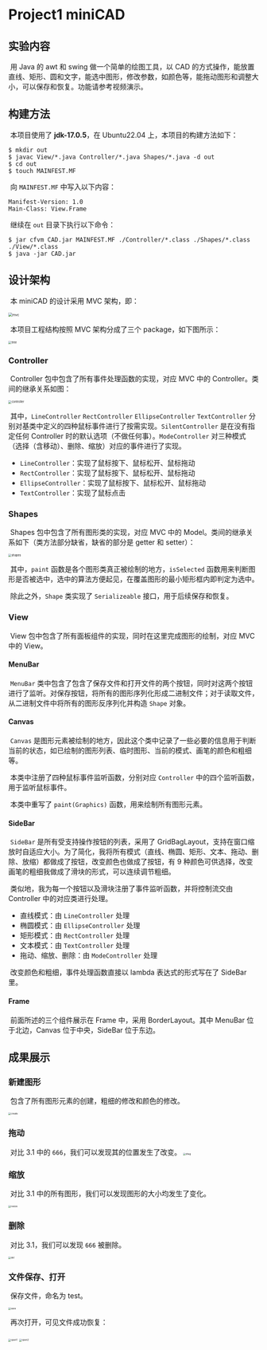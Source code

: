 # Project1 miniCAD

## 实验内容

​	用 Java 的 awt 和 swing 做一个简单的绘图工具，以 CAD 的方式操作，能放置直线、矩形、圆和文字，能选中图形，修改参数，如颜色等，能拖动图形和调整大小，可以保存和恢复。功能请参考视频演示。

## 构建方法

​	本项目使用了 **jdk-17.0.5**，在 Ubuntu22.04 上，本项目的构建方法如下：

```shell
$ mkdir out
$ javac View/*.java Controller/*.java Shapes/*.java -d out
$ cd out
$ touch MAINFEST.MF
```

​	向 `MAINFEST.MF` 中写入以下内容：

```
Manifest-Version: 1.0
Main-Class: View.Frame
```

​	继续在 `out` 目录下执行以下命令：

```shell
$ jar cfvm CAD.jar MAINFEST.MF ./Controller/*.class ./Shapes/*.class ./View/*.class
$ java -jar CAD.jar
```

## 设计架构

​	本 miniCAD 的设计采用 MVC 架构，即：

<img src="C:\Users\36816\OneDrive - zju.edu.cn\ZJU\2022-2023-Fall-Winter\2022-2023 Java应用技术\P1\mvc.png" alt="mvc" style="zoom:50%;" />

​	本项目工程结构按照 MVC 架构分成了三个 package，如下图所示：

<img src="C:\Users\36816\OneDrive - zju.edu.cn\ZJU\2022-2023-Fall-Winter\2022-2023 Java应用技术\P1\tree.png" alt="tree" style="zoom: 40%;" />

### Controller

​	Controller 包中包含了所有事件处理函数的实现，对应 MVC 中的 Controller。类间的继承关系如图：

<img src="C:\Users\36816\OneDrive - zju.edu.cn\ZJU\2022-2023-Fall-Winter\2022-2023 Java应用技术\P1\controller.png" alt="controller" style="zoom:40%;" />

​	其中，`LineController` `RectController` `EllipseController` `TextController` 分别对基类中定义的四种鼠标事件进行了按需实现。`SilentController` 是在没有指定任何 Controller 时的默认选项（不做任何事）。`ModeController` 对三种模式（选择（含移动）、删除、缩放）对应的事件进行了实现。

- `LineController`：实现了鼠标按下、鼠标松开、鼠标拖动
- `RectController`：实现了鼠标按下、鼠标松开、鼠标拖动
- `EllipseController`：实现了鼠标按下、鼠标松开、鼠标拖动
- `TextController`：实现了鼠标点击

### Shapes

​	Shapes 包中包含了所有图形类的实现，对应 MVC 中的 Model。类间的继承关系如下（类方法部分缺省，缺省的部分是 getter 和 setter）：

<img src="C:\Users\36816\OneDrive - zju.edu.cn\ZJU\2022-2023-Fall-Winter\2022-2023 Java应用技术\P1\shapes.png" alt="shapes" style="zoom:40%;" />

​	其中，`paint` 函数是各个图形类真正被绘制的地方，`isSelected` 函数用来判断图形是否被选中，选中的算法方便起见，在覆盖图形的最小矩形框内即判定为选中。

​	除此之外，`Shape` 类实现了 `Serializeable` 接口，用于后续保存和恢复。

### View

​	View 包中包含了所有面板组件的实现，同时在这里完成图形的绘制，对应 MVC 中的 View。

#### MenuBar

​	`MenuBar` 类中包含了包含了保存文件和打开文件的两个按钮，同时对这两个按钮进行了监听。对保存按钮，将所有的图形序列化形成二进制文件；对于读取文件，从二进制文件中将所有的图形反序列化并构造 `Shape` 对象。

#### Canvas

​	`Canvas` 是图形元素被绘制的地方，因此这个类中记录了一些必要的信息用于判断当前的状态，如已绘制的图形列表、临时图形、当前的模式、画笔的颜色和粗细等。

​	本类中注册了四种鼠标事件监听函数，分别对应 `Controller` 中的四个监听函数，用于监听鼠标事件。

​	本类中重写了 `paint(Graphics)` 函数，用来绘制所有图形元素。

#### SideBar

​	`SideBar` 是所有受支持操作按钮的列表，采用了 GridBagLayout，支持在窗口缩放时自适应大小。为了简化，我将所有模式（直线、椭圆、矩形、文本、拖动、删除、放缩）都做成了按钮，改变颜色也做成了按钮，有 9 种颜色可供选择，改变画笔的粗细我做成了滑块的形式，可以连续调节粗细。

​	类似地，我为每一个按钮以及滑块注册了事件监听函数，并将控制流交由 Controller 中的对应类进行处理。

- 直线模式：由 `LineController` 处理
- 椭圆模式：由 `EllipseController` 处理
- 矩形模式：由 `RectController` 处理
- 文本模式：由 `TextController` 处理
- 拖动、缩放、删除：由 `ModeController` 处理

​	改变颜色和粗细，事件处理函数直接以 lambda 表达式的形式写在了 SideBar 里。

#### Frame

​	前面所述的三个组件展示在 Frame 中，采用 BorderLayout。其中 MenuBar 位于北边，Canvas 位于中央，SideBar 位于东边。

## 成果展示

### 新建图形

​	包含了所有图形元素的创建，粗细的修改和颜色的修改。

<img src="C:\Users\36816\OneDrive - zju.edu.cn\ZJU\2022-2023-Fall-Winter\2022-2023 Java应用技术\P1\create.png" alt="create" style="zoom: 33%;" />

### 拖动

​	对比 3.1 中的 `666`，我们可以发现其的位置发生了改变。 <img src="C:\Users\36816\OneDrive - zju.edu.cn\ZJU\2022-2023-Fall-Winter\2022-2023 Java应用技术\P1\drag.png" alt="drag" style="zoom: 33%;" />

### 缩放

​	对比 3.1 中的所有图形，我们可以发现图形的大小均发生了变化。

<img src="C:\Users\36816\OneDrive - zju.edu.cn\ZJU\2022-2023-Fall-Winter\2022-2023 Java应用技术\P1\resize.png" alt="resize" style="zoom:33%;" />

### 删除

​	对比 3.1，我们可以发现 `666` 被删除。

<img src="C:\Users\36816\OneDrive - zju.edu.cn\ZJU\2022-2023-Fall-Winter\2022-2023 Java应用技术\P1\del.png" alt="del" style="zoom: 33%;" />

### 文件保存、打开

​	保存文件，命名为 test。

<img src="C:\Users\36816\OneDrive - zju.edu.cn\ZJU\2022-2023-Fall-Winter\2022-2023 Java应用技术\P1\save.png" alt="save" style="zoom: 33%;" />

​	再次打开，可见文件成功恢复：

<img src="C:\Users\36816\OneDrive - zju.edu.cn\ZJU\2022-2023-Fall-Winter\2022-2023 Java应用技术\P1\open1.png" alt="open1" style="zoom: 33%;" />

<img src="C:\Users\36816\OneDrive - zju.edu.cn\ZJU\2022-2023-Fall-Winter\2022-2023 Java应用技术\P1\open2.png" alt="open2" style="zoom: 33%;" />